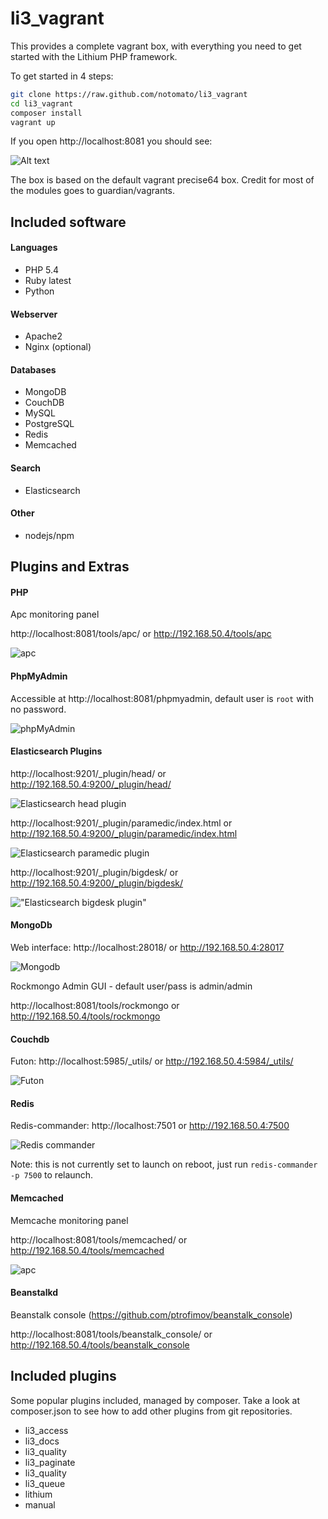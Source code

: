 # li3_vagrant

This provides a complete vagrant box, with everything you need to get started with the Lithium PHP framework.

To get started in 4 steps:

~~~bash
git clone https://raw.github.com/notomato/li3_vagrant
cd li3_vagrant
composer install
vagrant up
~~~

If you open http://localhost:8081 you should see:

![Alt text](https://raw.github.com/notomato/li3_vagrant/master/_docs/img/init.png)

The box is based on the default vagrant precise64 box. Credit for most of the modules goes to guardian/vagrants.

## Included software

#### Languages

 - PHP 5.4
 - Ruby latest
 - Python

#### Webserver

 - Apache2
 - Nginx (optional)

#### Databases

 - MongoDB
 - CouchDB
 - MySQL
 - PostgreSQL
 - Redis
 - Memcached

#### Search

 - Elasticsearch

#### Other

 - nodejs/npm

## Plugins and Extras

#### PHP

Apc monitoring panel

http://localhost:8081/tools/apc/ or http://192.168.50.4/tools/apc

![apc](https://raw.github.com/notomato/li3_vagrant/master/_docs/img/apc.png)

#### PhpMyAdmin

Accessible at http://localhost:8081/phpmyadmin, default user is `root` with no password.

![phpMyAdmin](https://raw.github.com/notomato/li3_vagrant/master/_docs/img/phpmyadmin.png "phpMyAdmin")

#### Elasticsearch Plugins

http://localhost:9201/_plugin/head/ or http://192.168.50.4:9200/_plugin/head/

![Elasticsearch head plugin](https://raw.github.com/notomato/li3_vagrant/master/_docs/img/es_head.png "Elasticsearch head plugin")

http://localhost:9201/_plugin/paramedic/index.html or http://192.168.50.4:9200/_plugin/paramedic/index.html

![Elasticsearch paramedic plugin](https://raw.github.com/notomato/li3_vagrant/master/_docs/img/es_paramedic.png "Elasticsearch paramedic plugin")

http://localhost:9201/_plugin/bigdesk/ or http://192.168.50.4:9200/_plugin/bigdesk/

!["Elasticsearch bigdesk plugin"](https://raw.github.com/notomato/li3_vagrant/master/_docs/img/es_bigdesk.png "Elasticsearch bigdesk plugin")

#### MongoDb

Web interface: http://localhost:28018/ or http://192.168.50.4:28017

![Mongodb](https://raw.github.com/notomato/li3_vagrant/master/_docs/img/mongodb.png "Optional title")

Rockmongo Admin GUI - default user/pass is admin/admin

http://localhost:8081/tools/rockmongo or http://192.168.50.4/tools/rockmongo

#### Couchdb

Futon: http://localhost:5985/_utils/ or http://192.168.50.4:5984/_utils/

![Futon](https://raw.github.com/notomato/li3_vagrant/master/_docs/img/futon.png)

#### Redis

Redis-commander: http://localhost:7501 or http://192.168.50.4:7500

![Redis commander](https://raw.github.com/notomato/li3_vagrant/master/_docs/img/redis_commander.png)

Note: this is not currently set to launch on reboot, just run `redis-commander -p 7500` to relaunch.

#### Memcached

Memcache monitoring panel

http://localhost:8081/tools/memcached/ or http://192.168.50.4/tools/memcached

![apc](https://raw.github.com/notomato/li3_vagrant/master/_docs/img/memcached.png)

#### Beanstalkd

Beanstalk console (https://github.com/ptrofimov/beanstalk_console)

http://localhost:8081/tools/beanstalk_console/ or http://192.168.50.4/tools/beanstalk_console


## Included plugins

Some popular plugins included, managed by composer. Take a look at composer.json to see how to add other plugins from git repositories.

 - li3_access
 - li3_docs
 - li3_quality
 - li3_paginate
 - li3_quality
 - li3_queue
 - lithium
 - manual




